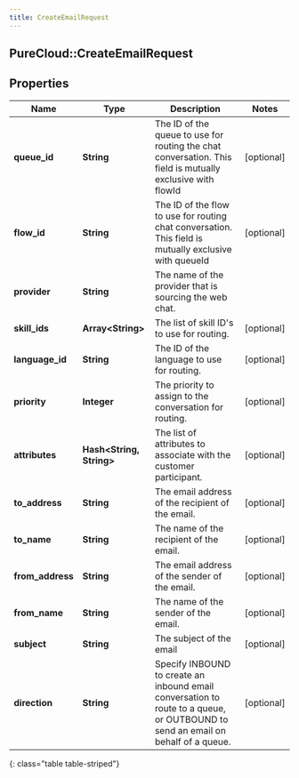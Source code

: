 ```yaml
---
title: CreateEmailRequest
---
```

## PureCloud::CreateEmailRequest

## Properties

|Name | Type | Description | Notes|
|------------ | ------------- | ------------- | -------------|
| **queue_id** | **String** | The ID of the queue to use for routing the chat conversation. This field is mutually exclusive with flowId | [optional] |
| **flow_id** | **String** | The ID of the flow to use for routing chat conversation. This field is mutually exclusive with queueId | [optional] |
| **provider** | **String** | The name of the provider that is sourcing the web chat. | |
| **skill_ids** | **Array&lt;String&gt;** | The list of skill ID&#39;s to use for routing. | [optional] |
| **language_id** | **String** | The ID of the language to use for routing. | [optional] |
| **priority** | **Integer** | The priority to assign to the conversation for routing. | [optional] |
| **attributes** | **Hash&lt;String, String&gt;** | The list of attributes to associate with the customer participant. | [optional] |
| **to_address** | **String** | The email address of the recipient of the email. | [optional] |
| **to_name** | **String** | The name of the recipient of the email. | [optional] |
| **from_address** | **String** | The email address of the sender of the email. | [optional] |
| **from_name** | **String** | The name of the sender of the email. | [optional] |
| **subject** | **String** | The subject of the email | [optional] |
| **direction** | **String** | Specify INBOUND to create an inbound email conversation to route to a queue, or OUTBOUND to send an email on behalf of a queue. | [optional] |
{: class="table table-striped"}


